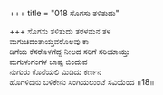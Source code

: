 +++
title = "018 ಸೊಗಸು ತಳಿತುದು"

+++
ಸೊಗಸು ತಳಿತುದು ತರಳಮನ ತಳ  
ಮಗುಚಿದಂತಾಯ್ತವರೊಲವು ಕಾ  
ಡಿಗೆಯ ಕೆಸರೊಳಗೆದ್ದ ನೀಲದ ಸರಿಗೆ ಸರಿಯಾಯ್ತು   
ಮಗುಳುಗಂಗಳ ಬಾಷ್ಪ ಬಿಂದುವ  
ನುಗುರು ಕೊನೆಯಲಿ ಮಿಡಿದು ಕರ್ಣನ    
ಹೊಗಳಿದನು ಬಳಿಕೇನು ಸಿಂಗಿಯಲುಂಟೆ ಸವಿಯೆಂದ      ॥18॥